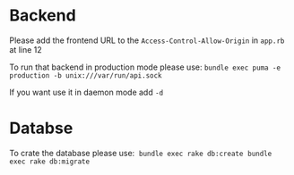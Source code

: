 # Backend

Please add the frontend URL to the `Access-Control-Allow-Origin` in `app.rb` at line 12

To run that backend in production mode please use:
 `bundle exec puma -e production -b unix:///var/run/api.sock`

If you want use it in daemon mode add `-d`

# Databse

To crate the database please use:
  `bundle exec rake db:create`
  `bundle exec rake db:migrate`
